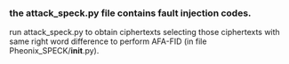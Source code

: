 ### the attack_speck.py file contains fault injection codes. 
run attack_speck.py to obtain ciphertexts
selecting those ciphertexts with same right word difference to perform AFA-FID (in file Pheonix_SPECK/__init__.py).

